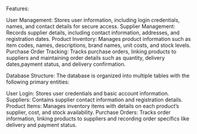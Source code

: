 Features:

User Management: Stores user information, including login credentials, names, and contact details for secure access.
Supplier Management: Records supplier details, including contact information, addresses, and registration dates.
Product Inventory: Manages product information such as item codes, names, descriptions, brand names, unit costs, and stock levels.
Purchase Order Tracking: Tracks purchase orders, linking products to suppliers and maintaining order details such as quantity, delivery dates,payment status, and delivery confirmation.

Database Structure:
The database is organized into multiple tables with the following primary entities:

User Login: Stores user credentials and basic account information.
Suppliers: Contains supplier contact information and registration details.
Product Items: Manages inventory items with details on each product’s supplier, cost, and stock availability.
Purchase Orders: Tracks order information, linking products to suppliers and recording order specifics like delivery and payment status.
